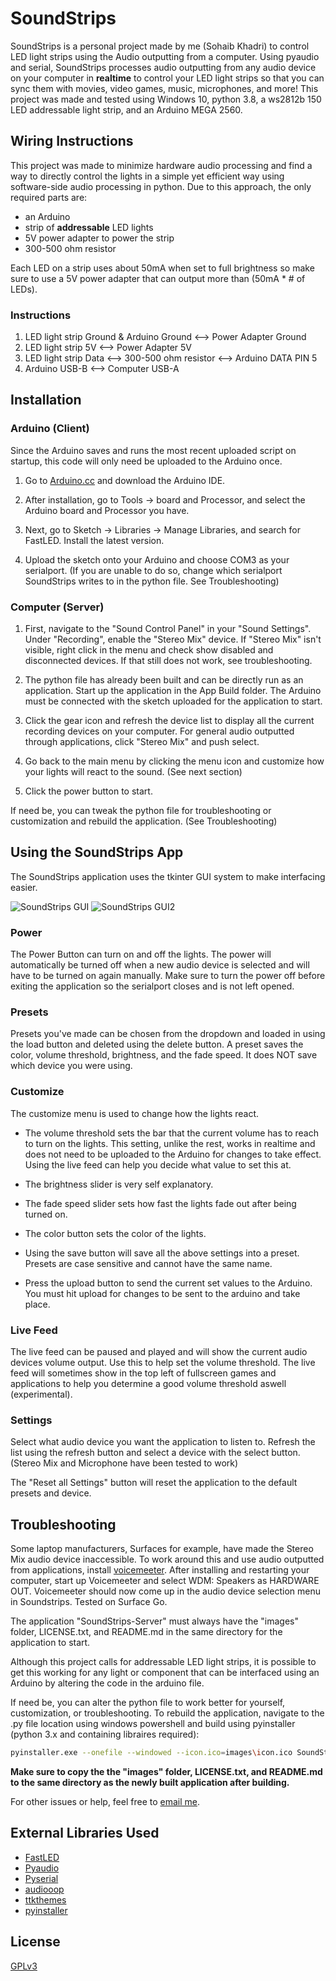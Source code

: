 # SoundStrips

SoundStrips is a personal project made by me (Sohaib Khadri) to control LED light strips using the Audio outputting from a computer. Using pyaudio and serial, SoundStrips processes audio outputting from any audio device on your computer in **realtime** to control your LED light strips so that you can sync them with movies, video games, music, microphones, and more! This project was made and tested using Windows 10, python 3.8, a ws2812b 150 LED addressable light strip, and an Arduino MEGA 2560.

## Wiring Instructions
 This project was made to minimize hardware audio processing and find a way to directly control the lights in a simple yet efficient way using software-side audio processing in python. Due to this approach, the only required parts are:

- an Arduino
- strip of **addressable** LED lights 
- 5V power adapter to power the strip
- 300-500 ohm resistor

Each LED on a strip uses about 50mA when set to full brightness so make sure to use a 5V power adapter that can output more than (50mA * # of LEDs).

### Instructions
1. LED light strip Ground & Arduino Ground <--> Power Adapter Ground
2. LED light strip 5V <--> Power Adapter 5V
3. LED light strip Data <--> 300-500 ohm resistor <--> Arduino DATA PIN 5
4. Arduino USB-B <--> Computer USB-A

## Installation

### Arduino (Client)
Since the Arduino saves and runs the most recent uploaded script on startup, this code will only need be uploaded to the Arduino once.

1. Go to [Arduino.cc](https://www.arduino.cc/en/main/software) and download the Arduino IDE.

2. After installation, go to Tools -> board and Processor, and select the Arduino board and Processor you have.

3. Next, go to Sketch -> Libraries -> Manage Libraries, and search for FastLED. Install the latest version.

4. Upload the sketch onto your Arduino and choose COM3 as your serialport. (If you are unable to do so, change which serialport SoundStrips writes to in the python file. See Troubleshooting)


### Computer (Server)

1. First, navigate to the "Sound Control Panel" in your "Sound Settings". Under "Recording", enable the "Stereo Mix" device. If "Stereo Mix" isn't visible, right click in the menu and check show disabled and disconnected devices. If that still does not work, see troubleshooting.

2. The python file has already been built and can be directly run as an application. Start up the application in the App Build folder. The Arduino must be connected with the sketch uploaded for the application to start.

3. Click the gear icon and refresh the device list to display all the current recording devices on your computer. For general audio outputted through applications, click "Stereo Mix" and push select.

4. Go back to the main menu by clicking the menu icon and customize how your lights will react to the sound. (See next section)

5. Click the power button to start.

 If need be, you can tweak the python file for troubleshooting or customization and rebuild the application. (See Troubleshooting)


## Using the SoundStrips App

The SoundStrips application uses the tkinter GUI system to make interfacing easier.

![SoundStrips GUI](https://github.com/Sohaib404/SoundStrips/blob/master/SoundStrips%20GUI.JPG?raw=true) ![SoundStrips GUI2](https://github.com/Sohaib404/SoundStrips/blob/master/SoundStrips%20GUI2.JPG?raw=true)

### Power
The Power Button can turn on and off the lights. The power will automatically be turned off when a new audio device is selected and will have to be turned on again manually. Make sure to turn the power off before exiting the application so the serialport closes and is not left opened.

### Presets
Presets you've made can be chosen from the dropdown and loaded in using the load button and deleted using the delete button. A preset saves the color, volume threshold, brightness, and the fade speed. It does NOT save which device you were using.

### Customize
The customize menu is used to change how the lights react.
- The volume threshold sets the bar that the current volume has to reach to turn on the lights. This setting, unlike the rest, works in realtime and does not need to be uploaded to the Arduino for changes to take effect. Using the live feed can help you decide what value to set this at.
- The brightness slider is very self explanatory. 
- The fade speed slider sets how fast the lights fade out after being turned on.
- The color button sets the color of the lights.
  
- Using the save button will save all the above settings into a preset. Presets are case sensitive and cannot have the same name.
- Press the upload button to send the current set values to the Arduino. You must hit upload for changes to be sent to the arduino and take place.

### Live Feed
 The live feed can be paused and played and will show the current audio devices volume output. Use this to help set the volume threshold. The live feed will sometimes show in the top left of fullscreen games and applications to help you determine a good volume threshold aswell (experimental).

### Settings 
 Select what audio device you want the application to listen to. Refresh the list using the refresh button and select a device with the select button. (Stereo Mix and Microphone have been tested to work)

The "Reset all Settings" button will reset the application to the default presets and device.

## Troubleshooting

 Some laptop manufacturers, Surfaces for example, have made the Stereo Mix audio device inaccessible. To work around this and use audio outputted from applications, install [voicemeeter](https://www.vb-audio.com/Voicemeeter/). After installing and restarting your computer, start up Voicemeeter and select WDM: Speakers as HARDWARE OUT. Voicemeeter should now come up in the audio device selection menu in Soundstrips. Tested on Surface Go.
 
 The application "SoundStrips-Server" must always have the "images" folder, LICENSE.txt, and README.md in the same directory for the application to start.

 Although this project calls for addressable LED light strips, it is possible to get this working for any light or component that can be interfaced using an Arduino by altering the code in the arduino file.

 If need be, you can alter the python file to work better for yourself, customization, or troubleshooting. To rebuild the application, navigate to the .py file location using windows powershell and build using pyinstaller (python 3.x and containing libraires required):

```bash
pyinstaller.exe --onefile --windowed --icon.ico=images\icon.ico SoundStrips-Server.py
```
**Make sure to copy the the "images" folder, LICENSE.txt, and README.md to the same directory as the newly built application after building.**

For other issues or help, feel free to [email me](mailto:sohaibx@live.ca).

## External Libraries Used

- [FastLED](https://github.com/FastLED/FastLED)
- [Pyaudio](https://pypi.org/project/PyAudio/)
- [Pyserial](https://pythonhosted.org/pyserial/)
- [audiooop](https://docs.python.org/2/library/audioop.html) 
- [ttkthemes](https://ttkthemes.readthedocs.io/en/latest/)
- [pyinstaller](https://www.pyinstaller.org/)



## License
[GPLv3](https://www.gnu.org/licenses/gpl-3.0.en.html)
